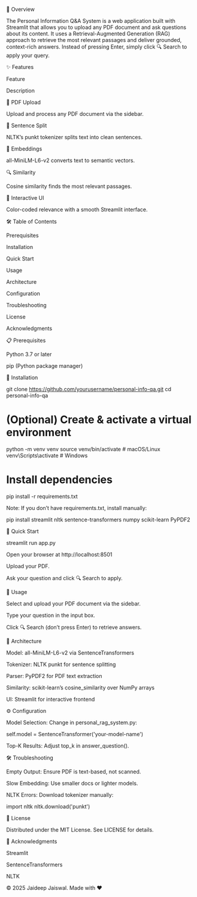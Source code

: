🌟 Overview

The Personal Information Q&A System is a web application built with Streamlit that allows you to upload any PDF document and ask questions about its content. It uses a Retrieval-Augmented Generation (RAG) approach to retrieve the most relevant passages and deliver grounded, context-rich answers. Instead of pressing Enter, simply click 🔍 Search to apply your query.

✨ Features

Feature

Description

📄 PDF Upload

Upload and process any PDF document via the sidebar.

📜 Sentence Split

NLTK’s punkt tokenizer splits text into clean sentences.

🤖 Embeddings

all-MiniLM-L6-v2 converts text to semantic vectors.

🔍 Similarity

Cosine similarity finds the most relevant passages.

🎨 Interactive UI

Color-coded relevance with a smooth Streamlit interface.

🛠️ Table of Contents

Prerequisites

Installation

Quick Start

Usage

Architecture

Configuration

Troubleshooting

License

Acknowledgments

📋 Prerequisites

Python 3.7 or later

pip (Python package manager)

🔧 Installation

git clone https://github.com/yourusername/personal-info-qa.git
cd personal-info-qa

# (Optional) Create & activate a virtual environment
python -m venv venv
source venv/bin/activate  # macOS/Linux
venv\Scripts\activate     # Windows

# Install dependencies
pip install -r requirements.txt

Note: If you don’t have requirements.txt, install manually:

pip install streamlit nltk sentence-transformers numpy scikit-learn PyPDF2

🚀 Quick Start

streamlit run app.py

Open your browser at http://localhost:8501

Upload your PDF.

Ask your question and click 🔍 Search to apply.

🤔 Usage

Select and upload your PDF document via the sidebar.

Type your question in the input box.

Click 🔍 Search (don’t press Enter) to retrieve answers.

🤖 Architecture

Model: all-MiniLM-L6-v2 via SentenceTransformers

Tokenizer: NLTK punkt for sentence splitting

Parser: PyPDF2 for PDF text extraction

Similarity: scikit-learn’s cosine_similarity over NumPy arrays

UI: Streamlit for interactive frontend

⚙️ Configuration

Model Selection: Change in personal_rag_system.py:

self.model = SentenceTransformer('your-model-name')

Top-K Results: Adjust top_k in answer_question().

🛠️ Troubleshooting

Empty Output: Ensure PDF is text-based, not scanned.

Slow Embedding: Use smaller docs or lighter models.

NLTK Errors: Download tokenizer manually:

import nltk
nltk.download('punkt')

📄 License

Distributed under the MIT License. See LICENSE for details.

🙏 Acknowledgments

Streamlit

SentenceTransformers

NLTK

© 2025 Jaideep Jaiswal. Made with ❤️
